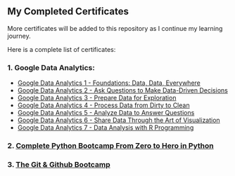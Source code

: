 ## My Completed Certificates

More certificates will be added to this repository as I continue my learning journey. 

Here is a complete list of certificates:

### 1. Google Data Analytics:
* [Google Data Analytics 1 - Foundations: Data, Data, Everywhere](https://coursera.org/share/e337f014e7bebad5a8fa7f9e22fc57d9)
* [Google Data Analytics 2 - Ask Questions to Make Data-Driven Decisions](https://coursera.org/share/680afff5c80a0a61e9ee81b1225844aa)
* [Google Data Analytics 3 - Prepare Data for Exploration](https://coursera.org/share/36e2d5b4253f9b9d68b0dad3e34737f0)
* [Google Data Analytics 4 - Process Data from Dirty to Clean](https://coursera.org/share/1e55a8323741b62ca7250cdc71c22150)
* [Google Data Analytics 5 - Analyze Data to Answer Questions](https://coursera.org/share/1f11919cad460e694eb1412967f934e8)
* [Google Data Analytics 6 - Share Data Through the Art of Visualization](https://coursera.org/share/d1c4f7b33939b9afe79495ca903ad939)
* [Google Data Analytics 7 - Data Analysis with R Programming](https://coursera.org/share/add80545a0fbf2c938933afe8c085300)

### 2. [Complete Python Bootcamp From Zero to Hero in Python](http://ude.my/UC-572adedd-3fe4-4906-b603-215fb4969800)

### 3. [The Git & Github Bootcamp](http://ude.my/UC-a5207a99-8ce8-49f3-9329-2edd9ca18240)
